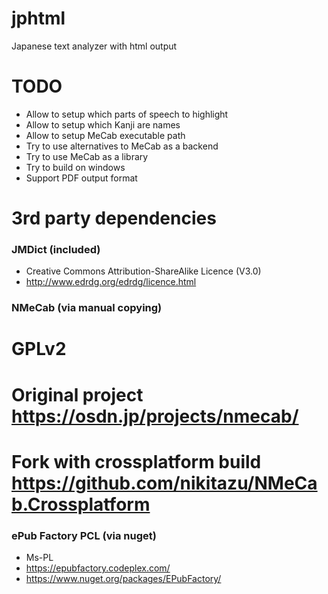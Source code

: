 # jphtml
Japanese text analyzer with html output

# TODO
* Allow to setup which parts of speech to highlight
* Allow to setup which Kanji are names
* Allow to setup MeCab executable path
* Try to use alternatives to MeCab as a backend
* Try to use MeCab as a library
* Try to build on windows
* Support PDF output format

# 3rd party dependencies

### JMDict (included)
* Creative Commons Attribution-ShareAlike Licence (V3.0)
* http://www.edrdg.org/edrdg/licence.html

### NMeCab (via manual copying)
# GPLv2
# Original project https://osdn.jp/projects/nmecab/
# Fork with crossplatform build https://github.com/nikitazu/NMeCab.Crossplatform

### ePub Factory PCL (via nuget)
* Ms-PL
* https://epubfactory.codeplex.com/
* https://www.nuget.org/packages/EPubFactory/
